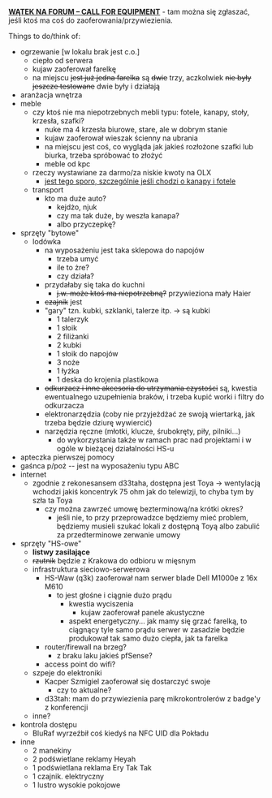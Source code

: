 [**WĄTEK NA FORUM – CALL FOR EQUIPMENT**](https://forum.hs-ldz.pl/t/call-for-equipment/81/4) - tam można się zgłaszać, jeśli ktoś ma coś do zaoferowania/przywiezienia.

Things to do/think of:
- ogrzewanie [w lokalu brak jest c.o.]
  - ciepło od serwera
  - kujaw zaoferował farelkę
  - na miejscu ~~jest już jedna farelka~~ są ~~dwie~~ trzy, aczkolwiek ~~nie były jeszcze testowane~~ dwie były i działają
- aranżacja wnętrza
- meble
  - czy ktoś nie ma niepotrzebnych mebli typu: fotele, kanapy, stoły, krzesła, szafki?
    - nuke ma 4 krzesła biurowe, stare, ale w dobrym stanie
    - kujaw zaoferował wieszak ścienny na ubrania
    - na miejscu jest coś, co wygląda jak jakieś rozłożone szafki lub biurka, trzeba spróbować to złożyć
    - meble od kpc
  - rzeczy wystawiane za darmo/za niskie kwoty na OLX
    - [jest tego sporo, szczególnie jeśli chodzi o kanapy i fotele](https://www.olx.pl/dom-ogrod/meble/lodz/?search[filter_float_price%3Ato]=10)
  - transport
    - kto ma duże auto?
      - kejdżo, njuk
      - czy ma tak duże, by weszła kanapa?
      - albo przyczepkę?
- sprzęty "bytowe"
  - lodówka
    - na wyposażeniu jest taka sklepowa do napojów
      - trzeba umyć
      - ile to żre?
      - czy działa?
    - przydałaby się taka do kuchni
      - ~~j.w. może ktoś ma niepotrzebną?~~ przywieziona mały Haier
    - ~~czajnik~~ jest
    - "gary" tzn. kubki, szklanki, talerze itp. -> są kubki
      - 1 talerzyk
      - 1 słoik
      - 2 filiżanki
      - 2 kubki
      - 1 słoik do napojów
      - 3 noże
      - 1 łyżka
      - 1 deska do krojenia plastikowa
    - ~~odkurzacz i inne akcesoria do utrzymania czystości~~ są, kwestia ewentualnego uzupełnienia braków, i trzeba kupić worki i filtry do odkurzacza
    - elektronarzędzia (coby nie przyjeżdżać ze swoją wiertarką, jak trzeba będzie dziurę wywiercić)
    - narzędzia ręczne (młotki, klucze, śrubokręty, piły, pilniki...)
      - do wykorzystania także w ramach prac nad projektami i w ogóle w bieżącej działalności HS-u
- apteczka pierwszej pomocy
- gaśnca p/poż -- jest na wyposażeniu typu ABC
- internet
  - zgodnie z rekonesansem d33taha, dostępna jest Toya -> wentylacją wchodzi jakiś koncentryk 75 ohm jak do telewizji, to chyba tym by szła ta Toya
    - czy można zawrzeć umowę bezterminową/na krótki okres?
      - jeśli nie, to przy przeprowadzce będziemy mieć problem, będziemy musieli szukać lokali z dostępną Toyą albo zabulić za przedterminowe zerwanie umowy
- sprzęty "HS-owe"
  - __listwy zasilające__
  - ~~rzutnik~~ będzie z Krakowa do odbioru w mięsnym
  - infrastruktura sieciowo-serwerowa
    - HS-Waw (q3k) zaoferował nam serwer blade Dell M1000e z 16x M610
      - to jest głośne i ciągnie dużo prądu
        - kwestia wyciszenia
          - kujaw zaoferował panele akustyczne
        - aspekt energetyczny... jak mamy się grzać farelką, to ciągnący tyle samo prądu serwer w zasadzie będzie produkował tak samo dużo ciepła, jak ta farelka
    - router/firewall na brzeg?
      - z braku laku jakieś pfSense?
    - access point do wifi?
  - szpeje do elektroniki
    - Kacper Szmigiel zaoferował się dostarczyć swoje
      - czy to aktualne?
    - d33tah: mam do przywiezienia parę mikrokontrolerów z badge'y z konferencji
  - inne?
- kontrola dostępu
  - BluRaf wyrzeźbił coś kiedyś na NFC UID dla Pokładu
- inne
  - 2 manekiny
  - 2 podświetlane reklamy Heyah
  - 1 podświetlana reklama Ery Tak Tak
  - 1 czajnik. elektryczny
  - 1 lustro wysokie pokojowe